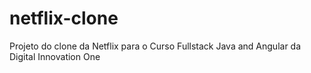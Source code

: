 # netflix-clone
Projeto do clone da Netflix para o Curso Fullstack Java and Angular da Digital Innovation One
